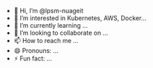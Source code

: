 - 👋 Hi, I’m @lpsm-nuageit
- 👀 I’m interested in Kubernetes, AWS, Docker...
- 🌱 I’m currently learning ...
- 💞️ I’m looking to collaborate on ...
- 📫 How to reach me ...
- 😄 Pronouns: ...
- ⚡ Fun fact: ...

<!---
lpsm-nuageit/lpsm-nuageit is a ✨ special ✨ repository because its `README.md` (this file) appears on your GitHub profile.
You can click the Preview link to take a look at your changes.
--->
